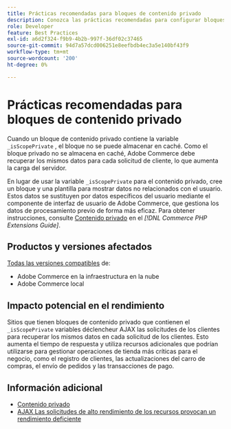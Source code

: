 ```yaml
---
title: Prácticas recomendadas para bloques de contenido privado
description: Conozca las prácticas recomendadas para configurar bloques de contenido privado a fin de optimizar el rendimiento de la tienda.
role: Developer
feature: Best Practices
exl-id: a6d2f324-f9b9-4b2b-997f-36df02c37465
source-git-commit: 94d7a57dcd006251e8eefbdb4ec3a5e140bf43f9
workflow-type: tm+mt
source-wordcount: '200'
ht-degree: 0%

---
```


# Prácticas recomendadas para bloques de contenido privado

Cuando un bloque de contenido privado contiene la variable `_isScopePrivate` , el bloque no se puede almacenar en caché. Como el bloque privado no se almacena en caché, Adobe Commerce debe recuperar los mismos datos para cada solicitud de cliente, lo que aumenta la carga del servidor.

En lugar de usar la variable `_isScopePrivate` para el contenido privado, cree un bloque y una plantilla para mostrar datos no relacionados con el usuario. Estos datos se sustituyen por datos específicos del usuario mediante el componente de interfaz de usuario de Adobe Commerce, que gestiona los datos de procesamiento previo de forma más eficaz. Para obtener instrucciones, consulte [Contenido privado](https://developer.adobe.com/commerce/php/development/cache/page/private-content/) en el _[!DNL Commerce PHP Extensions Guide]_.

## Productos y versiones afectados

[Todas las versiones compatibles](../../../release/versions.md) de:

- Adobe Commerce en la infraestructura en la nube
- Adobe Commerce local

## Impacto potencial en el rendimiento

Sitios que tienen bloques de contenido privado que contienen el `_isScopePrivate` variables déclencheur AJAX las solicitudes de los clientes para recuperar los mismos datos en cada solicitud de los clientes. Esto aumenta el tiempo de respuesta y utiliza recursos adicionales que podrían utilizarse para gestionar operaciones de tienda más críticas para el negocio, como el registro de clientes, las actualizaciones del carro de compras, el envío de pedidos y las transacciones de pago.

## Información adicional

- [Contenido privado](../../../performance/configuration.md#client-side-optimization-settings)
- [AJAX Las solicitudes de alto rendimiento de los recursos provocan un rendimiento deficiente](https://experienceleague.adobe.com/docs/commerce-knowledge-base/kb/troubleshooting/miscellaneous/high-throughput-ajax-requests-cause-poor-performance.html)

